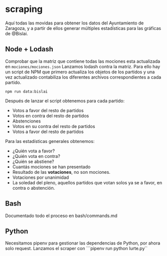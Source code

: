 # scraping

Aquí todas las movidas para obtener los datos del Ayuntamiento de Zaragoza, y a partir de ellos generar múltiples estadísticas para las gráficas de @Bislai.


## Node + Lodash

Comprobar que la matriz que contiene todas las mociones esta actualizada en ```mociones/mociones.json``` Lanzamos lodash contra la matriz. Para ello hay un script de NPM que primero actualiza los objetos de los partidos y una vez actualizado contabiliza los diferentes archivos correspondientes a cada partido.

```
npm run data:bislai
```

Después de lanzar el script obtenemos para cada partido:

- Votos a favor del resto de partidos
- Votos en contra del resto de partidos
- Abstenciones
- Votos en su contra del resto de partidos
- Votos a favor del resto de partidos

Para las estadísticas generales obtenemos:

- ¿Quién vota a favor?
- ¿Quién vota en contra?
- ¿Quién se abstiene?
- Cuantás mociones se han presentado
- Resultado de las **votaciones**, no son mociones.
- Votaciones por unanimidad
- La soledad del pleno, aquellos partidos que votan solos ya se a favor, en contra o abstención.

## Bash

Documentado todo el proceso en bash/commands.md

## Python

Necesitamos pipenv para gestionar las dependencias de Python, por ahora solo request. Lanzamos el scraper con ```pipenv run python lurte.py``
